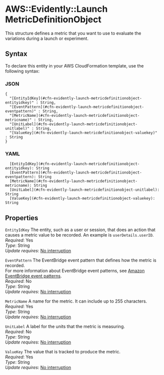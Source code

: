 # AWS::Evidently::Launch MetricDefinitionObject<a name="aws-properties-evidently-launch-metricdefinitionobject"></a>

This structure defines a metric that you want to use to evaluate the variations during a launch or experiment\.

## Syntax<a name="aws-properties-evidently-launch-metricdefinitionobject-syntax"></a>

To declare this entity in your AWS CloudFormation template, use the following syntax:

### JSON<a name="aws-properties-evidently-launch-metricdefinitionobject-syntax.json"></a>

```
{
  "[EntityIdKey](#cfn-evidently-launch-metricdefinitionobject-entityidkey)" : String,
  "[EventPattern](#cfn-evidently-launch-metricdefinitionobject-eventpattern)" : String,
  "[MetricName](#cfn-evidently-launch-metricdefinitionobject-metricname)" : String,
  "[UnitLabel](#cfn-evidently-launch-metricdefinitionobject-unitlabel)" : String,
  "[ValueKey](#cfn-evidently-launch-metricdefinitionobject-valuekey)" : String
}
```

### YAML<a name="aws-properties-evidently-launch-metricdefinitionobject-syntax.yaml"></a>

```
  [EntityIdKey](#cfn-evidently-launch-metricdefinitionobject-entityidkey): String
  [EventPattern](#cfn-evidently-launch-metricdefinitionobject-eventpattern): String
  [MetricName](#cfn-evidently-launch-metricdefinitionobject-metricname): String
  [UnitLabel](#cfn-evidently-launch-metricdefinitionobject-unitlabel): String
  [ValueKey](#cfn-evidently-launch-metricdefinitionobject-valuekey): String
```

## Properties<a name="aws-properties-evidently-launch-metricdefinitionobject-properties"></a>

`EntityIdKey` <a name="cfn-evidently-launch-metricdefinitionobject-entityidkey"></a>
The entity, such as a user or session, that does an action that causes a metric value to be recorded\. An example is `userDetails.userID`\.  
_Required_: Yes  
_Type_: String  
_Update requires_: [No interruption](https://docs.aws.amazon.com/AWSCloudFormation/latest/UserGuide/using-cfn-updating-stacks-update-behaviors.html#update-no-interrupt)

`EventPattern` <a name="cfn-evidently-launch-metricdefinitionobject-eventpattern"></a>
The EventBridge event pattern that defines how the metric is recorded\.  
For more information about EventBridge event patterns, see [Amazon EventBridge event patterns](https://docs.aws.amazon.com/eventbridge/latest/userguide/eb-event-patterns.html)\.  
_Required_: No  
_Type_: String  
_Update requires_: [No interruption](https://docs.aws.amazon.com/AWSCloudFormation/latest/UserGuide/using-cfn-updating-stacks-update-behaviors.html#update-no-interrupt)

`MetricName` <a name="cfn-evidently-launch-metricdefinitionobject-metricname"></a>
A name for the metric\. It can include up to 255 characters\.  
_Required_: Yes  
_Type_: String  
_Update requires_: [No interruption](https://docs.aws.amazon.com/AWSCloudFormation/latest/UserGuide/using-cfn-updating-stacks-update-behaviors.html#update-no-interrupt)

`UnitLabel` <a name="cfn-evidently-launch-metricdefinitionobject-unitlabel"></a>
A label for the units that the metric is measuring\.  
_Required_: No  
_Type_: String  
_Update requires_: [No interruption](https://docs.aws.amazon.com/AWSCloudFormation/latest/UserGuide/using-cfn-updating-stacks-update-behaviors.html#update-no-interrupt)

`ValueKey` <a name="cfn-evidently-launch-metricdefinitionobject-valuekey"></a>
The value that is tracked to produce the metric\.  
_Required_: Yes  
_Type_: String  
_Update requires_: [No interruption](https://docs.aws.amazon.com/AWSCloudFormation/latest/UserGuide/using-cfn-updating-stacks-update-behaviors.html#update-no-interrupt)
